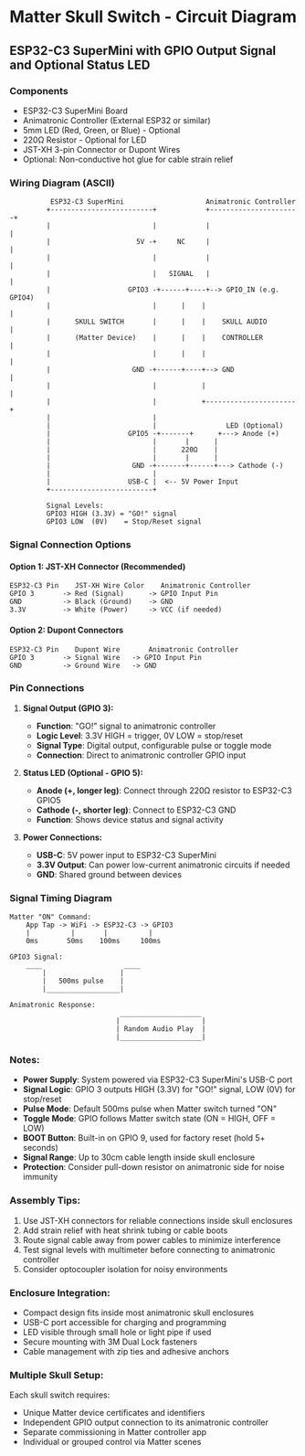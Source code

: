 # Matter Skull Switch - Circuit Diagram

## ESP32-C3 SuperMini with GPIO Output Signal and Optional Status LED

### Components
- ESP32-C3 SuperMini Board
- Animatronic Controller (External ESP32 or similar)
- 5mm LED (Red, Green, or Blue) - Optional
- 220Ω Resistor - Optional for LED
- JST-XH 3-pin Connector or Dupont Wires
- Optional: Non-conductive hot glue for cable strain relief

### Wiring Diagram (ASCII)

```
          ESP32-C3 SuperMini                    Animatronic Controller
         +-------------------------+            +----------------------+
         |                         |            |                      |
         |                     5V -+     NC     |                      |
         |                         |            |                      |
         |                         |   SIGNAL   |                      |
         |                   GPIO3 -+------+----+--> GPIO_IN (e.g. GPIO4)
         |                         |      |    |                      |
         |      SKULL SWITCH       |      |    |    SKULL AUDIO       |
         |      (Matter Device)    |      |    |    CONTROLLER        |
         |                         |      |    |                      |
         |                    GND -+------+----+--> GND               |
         |                         |           |                      |
         |                         |           +----------------------+
         |                         |                        
         |                         |                 LED (Optional)   
         |                   GPIO5 -+-------+      +---> Anode (+)    
         |                         |       |      |                   
         |                         |      220Ω    |                   
         |                         |       |      |                   
         |                    GND -+-------+------+---> Cathode (-)   
         |                         |                                   
         |                   USB-C |  <-- 5V Power Input              
         +-------------------------+                                   

         Signal Levels:
         GPIO3 HIGH (3.3V) = "GO!" signal
         GPIO3 LOW  (0V)    = Stop/Reset signal
```

### Signal Connection Options

#### Option 1: JST-XH Connector (Recommended)
```
ESP32-C3 Pin    JST-XH Wire Color    Animatronic Controller
GPIO 3       -> Red (Signal)      -> GPIO Input Pin
GND          -> Black (Ground)    -> GND
3.3V         -> White (Power)     -> VCC (if needed)
```

#### Option 2: Dupont Connectors
```
ESP32-C3 Pin    Dupont Wire       Animatronic Controller
GPIO 3       -> Signal Wire   -> GPIO Input Pin
GND          -> Ground Wire   -> GND
```

### Pin Connections

1. **Signal Output (GPIO 3):**
   - **Function**: "GO!" signal to animatronic controller
   - **Logic Level**: 3.3V HIGH = trigger, 0V LOW = stop/reset
   - **Signal Type**: Digital output, configurable pulse or toggle mode
   - **Connection**: Direct to animatronic controller GPIO input

2. **Status LED (Optional - GPIO 5):**
   - **Anode (+, longer leg)**: Connect through 220Ω resistor to ESP32-C3 GPIO5
   - **Cathode (-, shorter leg)**: Connect to ESP32-C3 GND
   - **Function**: Shows device status and signal activity

3. **Power Connections:**
   - **USB-C**: 5V power input to ESP32-C3 SuperMini
   - **3.3V Output**: Can power low-current animatronic circuits if needed
   - **GND**: Shared ground between devices

### Signal Timing Diagram

```
Matter "ON" Command:
    App Tap -> WiFi -> ESP32-C3 -> GPIO3
    |          |       |          |
    0ms       50ms    100ms     100ms
                               
GPIO3 Signal:
    ____                    ____
        |                  |
        |   500ms pulse    |
        |__________________|
        
Animatronic Response:
                           ____________________
                          |                    |
                          | Random Audio Play  |
                          |____________________|
```

### Notes:
- **Power Supply**: System powered via ESP32-C3 SuperMini's USB-C port
- **Signal Logic**: GPIO 3 outputs HIGH (3.3V) for "GO!" signal, LOW (0V) for stop/reset
- **Pulse Mode**: Default 500ms pulse when Matter switch turned "ON"
- **Toggle Mode**: GPIO follows Matter switch state (ON = HIGH, OFF = LOW)
- **BOOT Button**: Built-in on GPIO 9, used for factory reset (hold 5+ seconds)
- **Signal Range**: Up to 30cm cable length inside skull enclosure
- **Protection**: Consider pull-down resistor on animatronic side for noise immunity

### Assembly Tips:
1. Use JST-XH connectors for reliable connections inside skull enclosures
2. Add strain relief with heat shrink tubing or cable boots
3. Route signal cable away from power cables to minimize interference
4. Test signal levels with multimeter before connecting to animatronic controller
5. Consider optocoupler isolation for noisy environments

### Enclosure Integration:
- Compact design fits inside most animatronic skull enclosures
- USB-C port accessible for charging and programming
- LED visible through small hole or light pipe if used
- Secure mounting with 3M Dual Lock fasteners
- Cable management with zip ties and adhesive anchors

### Multiple Skull Setup:
Each skull switch requires:
- Unique Matter device certificates and identifiers
- Independent GPIO output connection to its animatronic controller
- Separate commissioning in Matter controller app
- Individual or grouped control via Matter scenes 